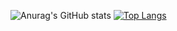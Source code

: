 ![Anurag's GitHub stats](https://github-readme-stats.vercel.app/api?username=ereburg&count_private=true&show_icons=true&theme=calm)
 [![Top Langs](https://github-readme-stats.vercel.app/api/top-langs/?username=ereburg&layout=compact&theme=calm&langs_count=18)](https://github.com/anuraghazra/github-readme-stats)
